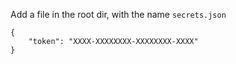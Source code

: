 Add a file in the root dir, with the name `secrets.json`

```
{
	"token": "XXXX-XXXXXXXX-XXXXXXXX-XXXX"
}
```